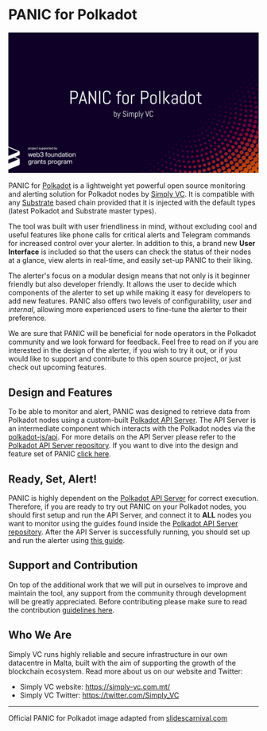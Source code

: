 # PANIC for Polkadot

<img src="doc/images/IMG_PANIC.png" alt="PANIC Logo" width="600"/>

PANIC for [Polkadot](https://polkadot.network/) is a lightweight yet powerful open source monitoring and alerting solution for Polkadot nodes by [Simply VC](https://simply-vc.com.mt/). It is compatible with any [Substrate](https://www.parity.io/substrate/) based chain provided that it is injected with the default types (latest Polkadot and Substrate master types).

The tool was built with user friendliness in mind, without excluding cool and useful features like phone calls for critical alerts and Telegram commands for increased control over your alerter. In addition to this, a brand new **User Interface** is included so that the users can check the status of their nodes at a glance, view alerts in real-time, and easily set-up PANIC to their liking.

The alerter's focus on a modular design means that not only is it beginner friendly but also developer friendly. It allows the user to decide which components of the alerter to set up while making it easy for developers to add new features. PANIC also offers two levels of configurability, _user_ and _internal_, allowing more experienced users to fine-tune the alerter to their preference.

We are sure that PANIC will be beneficial for node operators in the Polkadot community and we look forward for feedback. Feel free to read on if you are interested in the design of the alerter, if you wish to try it out, or if you would like to support and contribute to this open source project, or just check out upcoming features.

## Design and Features

To be able to monitor and alert, PANIC was designed to retrieve data from Polkadot nodes using a custom-built [Polkadot API Server](https://github.com/SimplyVC/polkadot_api_server). The API Server is an intermediate component which interacts with the Polkadot nodes via the [polkadot-js/api](https://polkadot.js.org/api/). For more details on the API Server please refer to the [Polkadot API Server repository](https://github.com/SimplyVC/polkadot_api_server). If you want to dive into the design and feature set of PANIC [click here](doc/DESIGN_AND_FEATURES.md).

## Ready, Set, Alert!

PANIC is highly dependent on the [Polkadot API Server](https://github.com/SimplyVC/polkadot_api_server) for correct execution. Therefore, if you are ready to try out PANIC on your Polkadot nodes, you should first setup and run the API Server, and connect it to **ALL** nodes you want to monitor using the guides found inside the [Polkadot API Server repository](https://github.com/SimplyVC/polkadot_api_server). After the API Server is successfully running, you should set up and run the alerter using [this guide](doc/INSTALL_AND_RUN.md).

## Support and Contribution

On top of the additional work that we will put in ourselves to improve and maintain the tool, any support from the community through development will be greatly appreciated. Before contributing please make sure to read the contribution [guidelines here](CONTRIBUTING.md).

## Who We Are
Simply VC runs highly reliable and secure infrastructure in our own datacentre in Malta, built with the aim of supporting the growth of the blockchain ecosystem. Read more about us on our website and Twitter:

- Simply VC website: <https://simply-vc.com.mt/>
- Simply VC Twitter: <https://twitter.com/Simply_VC>

---

Official PANIC for Polkadot image adapted from [slidescarnival.com](https://www.slidescarnival.com/)